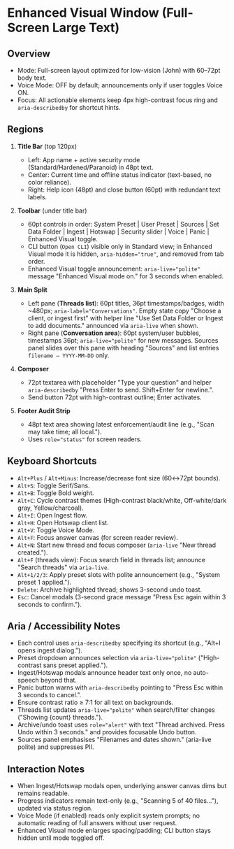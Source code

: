 # Enhanced Visual Window (Full-Screen Large Text)

## Overview
- Mode: Full-screen layout optimized for low-vision (John) with 60–72pt body text.
- Voice Mode: OFF by default; announcements only if user toggles Voice ON.
- Focus: All actionable elements keep 4px high-contrast focus ring and `aria-describedby` for shortcut hints.

## Regions
1. **Title Bar** (top 120px)
   - Left: App name + active security mode (Standard/Hardened/Paranoid) in 48pt text.
   - Center: Current time and offline status indicator (text-based, no color reliance).
   - Right: Help icon (48pt) and close button (60pt) with redundant text labels.

2. **Toolbar** (under title bar)
   - 60pt controls in order: System Preset | User Preset | Sources | Set Data Folder | Ingest | Hotswap | Security slider | Voice | Panic | Enhanced Visual toggle.
   - CLI button (`Open CLI`) visible only in Standard view; in Enhanced Visual mode it is hidden, `aria-hidden="true"`, and removed from tab order.
   - Enhanced Visual toggle announcement: `aria-live="polite"` message "Enhanced Visual mode on." for 3 seconds when enabled.

3. **Main Split**
   - Left pane (**Threads list**): 60pt titles, 36pt timestamps/badges, width ~480px; `aria-label="Conversations"`. Empty state copy "Choose a client, or ingest first" with helper line "Use Set Data Folder or Ingest to add documents." announced via `aria-live` when shown.
   - Right pane (**Conversation area**): 60pt system/user bubbles, timestamps 36pt; `aria-live="polite"` for new messages. Sources panel slides over this pane with heading "Sources" and list entries `filename — YYYY-MM-DD` only.

4. **Composer**
   - 72pt textarea with placeholder "Type your question" and helper `aria-describedby` "Press Enter to send. Shift+Enter for newline.".
   - Send button 72pt with high-contrast outline; Enter activates.

5. **Footer Audit Strip**
   - 48pt text area showing latest enforcement/audit line (e.g., "Scan may take time; all local.").
   - Uses `role="status"` for screen readers.

## Keyboard Shortcuts
- `Alt+Plus` / `Alt+Minus`: Increase/decrease font size (60↔72pt bounds).
- `Alt+S`: Toggle Serif/Sans.
- `Alt+B`: Toggle Bold weight.
- `Alt+C`: Cycle contrast themes (High-contrast black/white, Off-white/dark gray, Yellow/charcoal).
- `Alt+I`: Open Ingest flow.
- `Alt+H`: Open Hotswap client list.
- `Alt+V`: Toggle Voice Mode.
- `Alt+F`: Focus answer canvas (for screen reader review).
- `Alt+N`: Start new thread and focus composer (`aria-live` "New thread created.").
- `Alt+F` (threads view): Focus search field in threads list; announce "Search threads" via `aria-live`.
- `Alt+1/2/3`: Apply preset slots with polite announcement (e.g., "System preset 1 applied.").
- `Delete`: Archive highlighted thread; shows 3-second undo toast.
- `Esc`: Cancel modals (3-second grace message "Press Esc again within 3 seconds to confirm.").

## Aria / Accessibility Notes
- Each control uses `aria-describedby` specifying its shortcut (e.g., "Alt+I opens ingest dialog.").
- Preset dropdown announces selection via `aria-live="polite"` ("High-contrast sans preset applied.").
- Ingest/Hotswap modals announce header text only once, no auto-speech beyond that.
- Panic button warns with `aria-describedby` pointing to "Press Esc within 3 seconds to cancel.".
- Ensure contrast ratio ≥ 7:1 for all text on backgrounds.
- Threads list updates `aria-live="polite"` when search/filter changes ("Showing {count} threads.").
- Archive/undo toast uses `role="alert"` with text "Thread archived. Press Undo within 3 seconds." and provides focusable Undo button.
- Sources panel emphasises "Filenames and dates shown." (aria-live polite) and suppresses PII.

## Interaction Notes
- When Ingest/Hotswap modals open, underlying answer canvas dims but remains readable.
- Progress indicators remain text-only (e.g., "Scanning 5 of 40 files…"), updated via status region.
- Voice Mode (if enabled) reads only explicit system prompts; no automatic reading of full answers without user request.
- Enhanced Visual mode enlarges spacing/padding; CLI button stays hidden until mode toggled off.
